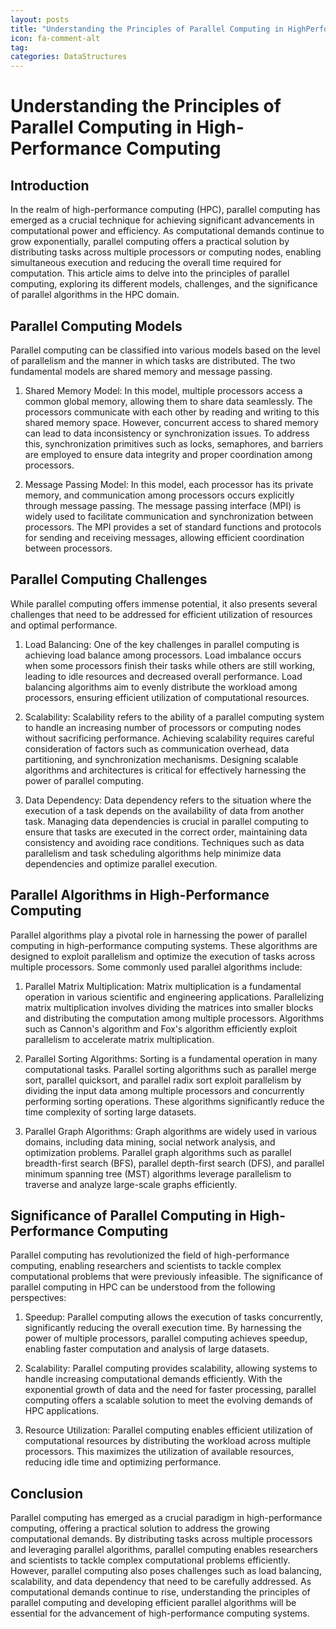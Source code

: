 ```yaml
---
layout: posts
title: "Understanding the Principles of Parallel Computing in HighPerformance Computing"
icon: fa-comment-alt
tag:      
categories: DataStructures
---
```



# Understanding the Principles of Parallel Computing in High-Performance Computing

## Introduction

In the realm of high-performance computing (HPC), parallel computing has emerged as a crucial technique for achieving significant advancements in computational power and efficiency. As computational demands continue to grow exponentially, parallel computing offers a practical solution by distributing tasks across multiple processors or computing nodes, enabling simultaneous execution and reducing the overall time required for computation. This article aims to delve into the principles of parallel computing, exploring its different models, challenges, and the significance of parallel algorithms in the HPC domain.

## Parallel Computing Models

Parallel computing can be classified into various models based on the level of parallelism and the manner in which tasks are distributed. The two fundamental models are shared memory and message passing.

1. Shared Memory Model: In this model, multiple processors access a common global memory, allowing them to share data seamlessly. The processors communicate with each other by reading and writing to this shared memory space. However, concurrent access to shared memory can lead to data inconsistency or synchronization issues. To address this, synchronization primitives such as locks, semaphores, and barriers are employed to ensure data integrity and proper coordination among processors.

2. Message Passing Model: In this model, each processor has its private memory, and communication among processors occurs explicitly through message passing. The message passing interface (MPI) is widely used to facilitate communication and synchronization between processors. The MPI provides a set of standard functions and protocols for sending and receiving messages, allowing efficient coordination between processors.

## Parallel Computing Challenges

While parallel computing offers immense potential, it also presents several challenges that need to be addressed for efficient utilization of resources and optimal performance.

1. Load Balancing: One of the key challenges in parallel computing is achieving load balance among processors. Load imbalance occurs when some processors finish their tasks while others are still working, leading to idle resources and decreased overall performance. Load balancing algorithms aim to evenly distribute the workload among processors, ensuring efficient utilization of computational resources.

2. Scalability: Scalability refers to the ability of a parallel computing system to handle an increasing number of processors or computing nodes without sacrificing performance. Achieving scalability requires careful consideration of factors such as communication overhead, data partitioning, and synchronization mechanisms. Designing scalable algorithms and architectures is critical for effectively harnessing the power of parallel computing.

3. Data Dependency: Data dependency refers to the situation where the execution of a task depends on the availability of data from another task. Managing data dependencies is crucial in parallel computing to ensure that tasks are executed in the correct order, maintaining data consistency and avoiding race conditions. Techniques such as data parallelism and task scheduling algorithms help minimize data dependencies and optimize parallel execution.

## Parallel Algorithms in High-Performance Computing

Parallel algorithms play a pivotal role in harnessing the power of parallel computing in high-performance computing systems. These algorithms are designed to exploit parallelism and optimize the execution of tasks across multiple processors. Some commonly used parallel algorithms include:

1. Parallel Matrix Multiplication: Matrix multiplication is a fundamental operation in various scientific and engineering applications. Parallelizing matrix multiplication involves dividing the matrices into smaller blocks and distributing the computation among multiple processors. Algorithms such as Cannon's algorithm and Fox's algorithm efficiently exploit parallelism to accelerate matrix multiplication.

2. Parallel Sorting Algorithms: Sorting is a fundamental operation in many computational tasks. Parallel sorting algorithms such as parallel merge sort, parallel quicksort, and parallel radix sort exploit parallelism by dividing the input data among multiple processors and concurrently performing sorting operations. These algorithms significantly reduce the time complexity of sorting large datasets.

3. Parallel Graph Algorithms: Graph algorithms are widely used in various domains, including data mining, social network analysis, and optimization problems. Parallel graph algorithms such as parallel breadth-first search (BFS), parallel depth-first search (DFS), and parallel minimum spanning tree (MST) algorithms leverage parallelism to traverse and analyze large-scale graphs efficiently.

## Significance of Parallel Computing in High-Performance Computing

Parallel computing has revolutionized the field of high-performance computing, enabling researchers and scientists to tackle complex computational problems that were previously infeasible. The significance of parallel computing in HPC can be understood from the following perspectives:

1. Speedup: Parallel computing allows the execution of tasks concurrently, significantly reducing the overall execution time. By harnessing the power of multiple processors, parallel computing achieves speedup, enabling faster computation and analysis of large datasets.

2. Scalability: Parallel computing provides scalability, allowing systems to handle increasing computational demands efficiently. With the exponential growth of data and the need for faster processing, parallel computing offers a scalable solution to meet the evolving demands of HPC applications.

3. Resource Utilization: Parallel computing enables efficient utilization of computational resources by distributing the workload across multiple processors. This maximizes the utilization of available resources, reducing idle time and optimizing performance.

## Conclusion

Parallel computing has emerged as a crucial paradigm in high-performance computing, offering a practical solution to address the growing computational demands. By distributing tasks across multiple processors and leveraging parallel algorithms, parallel computing enables researchers and scientists to tackle complex computational problems efficiently. However, parallel computing also poses challenges such as load balancing, scalability, and data dependency that need to be carefully addressed. As computational demands continue to rise, understanding the principles of parallel computing and developing efficient parallel algorithms will be essential for the advancement of high-performance computing systems.
